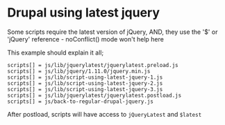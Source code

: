 Drupal using latest jquery
==========================

Some scripts require the latest version of jQuery, AND, they use the '$' or 'jQuery' reference - noConflict() mode won't help here

This example should explain it all;

```
scripts[] = js/lib/jquerylatest/jquerylatest.preload.js
scripts[] = js/lib/jquery/1.11.0/jquery.min.js
scripts[] = js/lib/script-using-latest-jquery-1.js
scripts[] = js/lib/script-using-latest-jquery-2.js
scripts[] = js/lib/script-using-latest-jquery-3.js
scripts[] = js/lib/jquerylatest/jquerylatest.postload.js
scripts[] = js/back-to-regular-drupal-jquery.js
```

After postload, scripts will have access to `jQueryLatest` and `$latest`
